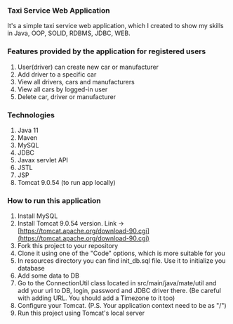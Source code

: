 ### **Taxi Service Web Application**

It's a simple taxi service web application, which I created to show my skills in Java, OOP, SOLID, RDBMS, 
JDBC, WEB.

### __**Features provided by the application for registered users**__
1. User(driver) can create new car or manufacturer
2. Add driver to a specific car
3. View all drivers, cars and manufacturers
4. View all cars by logged-in user
5. Delete car, driver or manufacturer

### **Technologies**
1. Java 11
2. Maven
3. MySQL
4. JDBC
5. Javax servlet API
6. JSTL
7. JSP
8. Tomcat 9.0.54 (to run app locally)

### **How to run this application**
1. Install MySQL
2. Install Tomcat 9.0.54 version. Link -> [https://tomcat.apache.org/download-90.cgi](https://tomcat.apache.org/download-90.cgi)
3. Fork this project to your repository
4. Clone it using one of the "Code" options, which is more suitable for you
5. In resources directory you can find init_db.sql file. Use it to initialize you database
6. Add some data to DB
7. Go to the ConnectionUtil class located in src/main/java/mate/util and add your url to DB, login, password and JDBC driver there.
   (Be careful with adding URL. You should add a Timezone to it too)
8. Configure your Tomcat. (P.S. Your application context need to be as "/")
9. Run this project using Tomcat's local server
